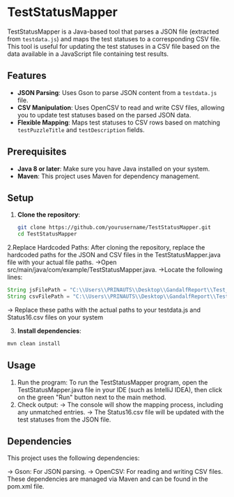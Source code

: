 # TestStatusMapper

TestStatusMapper is a Java-based tool that parses a JSON file (extracted from `testdata.js`) and maps the test statuses to a corresponding CSV file. This tool is useful for updating the test statuses in a CSV file based on the data available in a JavaScript file containing test results.

## Features

- **JSON Parsing**: Uses Gson to parse JSON content from a `testdata.js` file.
- **CSV Manipulation**: Uses OpenCSV to read and write CSV files, allowing you to update test statuses based on the parsed JSON data.
- **Flexible Mapping**: Maps test statuses to CSV rows based on matching `testPuzzleTitle` and `testDescription` fields.

## Prerequisites

- **Java 8 or later**: Make sure you have Java installed on your system.
- **Maven**: This project uses Maven for dependency management.

## Setup

1. **Clone the repository**:

   ```bash
   git clone https://github.com/yourusername/TestStatusMapper.git
   cd TestStatusMapper
   
2.Replace Hardcoded Paths:
 After cloning the repository, replace the hardcoded paths for the JSON and CSV files in the TestStatusMapper.java file with your actual file paths.
->Open src/main/java/com/example/TestStatusMapper.java.
->Locate the following lines:

```java
String jsFilePath = "C:\\Users\\PRINAUTS\\Desktop\\GandalfReport\\Test_Status_v1\\src\\main\\java\\resources\\testdata.js";
String csvFilePath = "C:\\Users\\PRINAUTS\\Desktop\\GandalfReport\\Test_Status_v1\\src\\main\\java\\resources\\Status16.csv";
```
-> Replace these paths with the actual paths to your testdata.js and Status16.csv files on your system

3.  **Install dependencies**:
   ```bash
  mvn clean install
```  
## Usage
1. Run the program:
To run the TestStatusMapper program, open the TestStatusMapper.java file in your IDE (such as IntelliJ IDEA), then click on the green "Run" button next to the main method.
2. Check output:
-> The console will show the mapping process, including any unmatched entries.
-> The Status16.csv file will be updated with the test statuses from the JSON file.

## Dependencies
This project uses the following dependencies:

-> Gson: For JSON parsing.
-> OpenCSV: For reading and writing CSV files.
These dependencies are managed via Maven and can be found in the pom.xml file.
